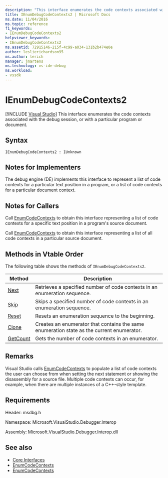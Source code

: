 ```yaml
---
description: "This interface enumerates the code contexts associated with the debug session, or with a particular program or document."
title: IEnumDebugCodeContexts2 | Microsoft Docs
ms.date: 11/04/2016
ms.topic: reference
f1_keywords:
- IEnumDebugCodeContexts2
helpviewer_keywords:
- IEnumDebugCodeContexts2
ms.assetid: 72915146-215f-4c99-a034-131b2b474e0e
author: leslierichardson95
ms.author: lerich
manager: jmartens
ms.technology: vs-ide-debug
ms.workload:
- vssdk
---
```

# IEnumDebugCodeContexts2

 [!INCLUDE [Visual Studio](~/includes/applies-to-version/vs-windows-only.md)]
This interface enumerates the code contexts associated with the debug session, or with a particular program or document.

## Syntax

```
IEnumDebugCodeContexts2 : IUnknown
```

## Notes for Implementers
 The debug engine (DE) implements this interface to represent a list of code contexts for a particular text position in a program, or a list of code contexts for a particular document context.

## Notes for Callers
 Call [EnumCodeContexts](../../../extensibility/debugger/reference/idebugprogram2-enumcodecontexts.md) to obtain this interface representing a list of code contexts for a specific text position in a program's source document.

 Call [EnumCodeContexts](../../../extensibility/debugger/reference/idebugdocumentcontext2-enumcodecontexts.md) to obtain this interface representing a list of all code contexts in a particular source document.

## Methods in Vtable Order
 The following table shows the methods of `IEnumDebugCodeContexts2`.

|Method|Description|
|------------|-----------------|
|[Next](../../../extensibility/debugger/reference/ienumdebugcodecontexts2-next.md)|Retrieves a specified number of code contexts in an enumeration sequence.|
|[Skip](../../../extensibility/debugger/reference/ienumdebugcodecontexts2-skip.md)|Skips a specified number of code contexts in an enumeration sequence.|
|[Reset](../../../extensibility/debugger/reference/ienumdebugcodecontexts2-reset.md)|Resets an enumeration sequence to the beginning.|
|[Clone](../../../extensibility/debugger/reference/ienumdebugcodecontexts2-clone.md)|Creates an enumerator that contains the same enumeration state as the current enumerator.|
|[GetCount](../../../extensibility/debugger/reference/ienumdebugcodecontexts2-getcount.md)|Gets the number of code contexts in an enumerator.|

## Remarks
 Visual Studio calls [EnumCodeContexts](../../../extensibility/debugger/reference/idebugprogram2-enumcodecontexts.md) to populate a list of code contexts the user can choose from when setting the next statement or showing the disassembly for a source file. Multiple code contexts can occur, for example, when there are multiple instances of a C++-style template.

## Requirements
 Header: msdbg.h

 Namespace: Microsoft.VisualStudio.Debugger.Interop

 Assembly: Microsoft.VisualStudio.Debugger.Interop.dll

## See also
- [Core Interfaces](../../../extensibility/debugger/reference/core-interfaces.md)
- [EnumCodeContexts](../../../extensibility/debugger/reference/idebugprogram2-enumcodecontexts.md)
- [EnumCodeContexts](../../../extensibility/debugger/reference/idebugdocumentcontext2-enumcodecontexts.md)
